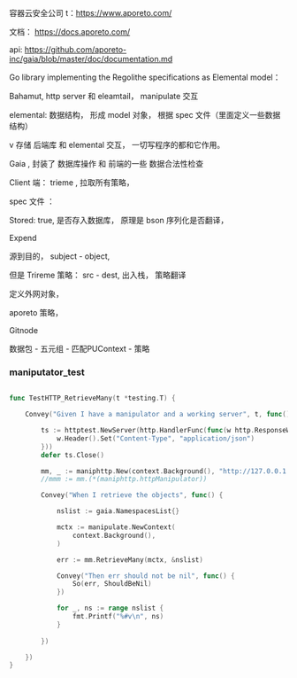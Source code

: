 容器云安全公司 t：https://www.aporeto.com/

文档： https://docs.aporeto.com/

api: https://github.com/aporeto-inc/gaia/blob/master/doc/documentation.md



Go library implementing the Regolithe specifications as Elemental model：

Bahamut, http server 和 eleamtail， manipulate 交互 

elemental: 数据结构， 形成 model 对象， 根据 spec 文件（里面定义一些数据结构）

v 存储 后端库 和 elemental 交互， 一切写程序的都和它作用。



Gaia ,  封装了 数据库操作 和 前端的一些 数据合法性检查

Client 端：  trieme , 拉取所有策略， 



spec 文件 ：

Stored: true, 是否存入数据库， 原理是 bson 序列化是否翻译， 

Expend



源到目的， subject - object,  

但是 Trireme 策略： src - dest, 出入栈， 策略翻译



定义外网对象，  

aporeto 策略， 



Gitnode



数据包 - 五元组 - 匹配PUContext - 策略 





### maniputator_test

``` go

func TestHTTP_RetrieveMany(t *testing.T) {

	Convey("Given I have a manipulator and a working server", t, func() {

		ts := httptest.NewServer(http.HandlerFunc(func(w http.ResponseWriter, r *http.Request) {
			w.Header().Set("Content-Type", "application/json")
		}))
		defer ts.Close()

		mm, _ := maniphttp.New(context.Background(), "http://127.0.0.1:12345")
		//mmm := mm.(*(maniphttp.httpManipulator))

		Convey("When I retrieve the objects", func() {

			nslist := gaia.NamespacesList{}

			mctx := manipulate.NewContext(
				context.Background(),
			)

			err := mm.RetrieveMany(mctx, &nslist)

			Convey("Then err should not be nil", func() {
				So(err, ShouldBeNil)
			})

			for _, ns := range nslist {
				fmt.Printf("%#v\n", ns)
			}
			
		})

	})
}
```

